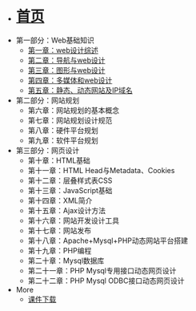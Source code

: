 - [<h1>首页</h1>](/)
- 第一部分：Web基础知识
  - [第一章：web设计综述](chapter1)
  - [第二章：导航与web设计](chapter2)
  - [第三章：图形与web设计](chapter3)
  - [第四章：多媒体和web设计](chapter4)
  - [第五章：静态、动态网站及IP域名](chapter5)
- 第二部分：网站规划
  - 第六章：网站规划的基本概念
  - 第七章：网站规划设计规范
  - 第八章：硬件平台规划
  - 第九章：软件平台规划
- 第三部分：网页设计
  - 第十章：HTML基础
  - 第十一章：HTML Head与Metadata、Cookies
  - 第十二章：层叠样式表CSS
  - 第十三章：JavaScript基础
  - 第十四章：XML简介
  - 第十五章：Ajax设计方法
  - 第十六章：网站开发设计工具
  - 第十七章：网站发布
  - 第十八章：Apache+Mysql+PHP动态网站平台搭建
  - 第十九章：PHP编程
  - 第二十章：Mysql数据库
  - 第二十一章：PHP Mysql专用接口动态网页设计
  - 第二十二章：PHP Mysql ODBC接口动态网页设计
- More
  - [课件下载](https://github.com/Yangdejie/web-learning/tree/master/ppt)
